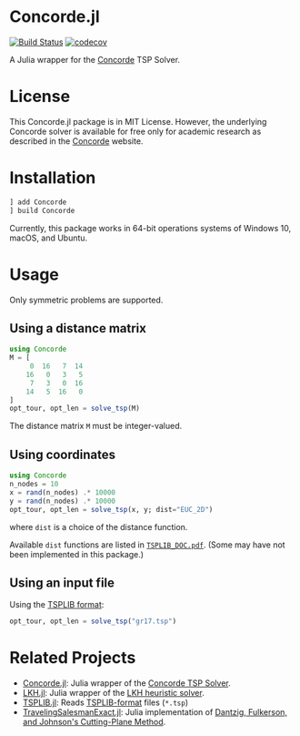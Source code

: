 # Concorde.jl


[![Build Status](https://github.com/chkwon/Concorde.jl/actions/workflows/ci.yml/badge.svg)](https://github.com/chkwon/Concorde.jl/actions/workflows/ci.yml)
[![codecov](https://codecov.io/gh/chkwon/Concorde.jl/branch/master/graph/badge.svg)](https://codecov.io/gh/chkwon/Concorde.jl)


A Julia wrapper for the [Concorde](http://www.math.uwaterloo.ca/tsp/concorde.html) TSP Solver.

# License

This Concorde.jl package is in MIT License. However, the underlying Concorde solver is available for free only for academic research as described in the [Concorde](http://www.math.uwaterloo.ca/tsp/concorde.html) website.

# Installation

```julia
] add Concorde
] build Concorde
```

Currently, this package works in 64-bit operations systems of Windows 10, macOS, and Ubuntu. 

# Usage

Only symmetric problems are supported. 


## Using a distance matrix

```julia
using Concorde
M = [
     0  16   7  14
    16   0   3   5
     7   3   0  16
    14   5  16   0 
]
opt_tour, opt_len = solve_tsp(M)
```
The distance matrix `M` must be integer-valued.

## Using coordinates

```julia
using Concorde
n_nodes = 10
x = rand(n_nodes) .* 10000
y = rand(n_nodes) .* 10000
opt_tour, opt_len = solve_tsp(x, y; dist="EUC_2D")
```
where `dist` is a choice of the distance function. 

Available `dist` functions are listed in [`TSPLIB_DOC.pdf`](http://webhotel4.ruc.dk/~keld/research/LKH/LKH-2.0/DOC/TSPLIB_DOC.pdf). (Some may have not been implemented in this package.)

## Using an input file 

Using the [TSPLIB format](http://webhotel4.ruc.dk/~keld/research/LKH/LKH-2.0/DOC/TSPLIB_DOC.pdf):
```julia
opt_tour, opt_len = solve_tsp("gr17.tsp")
```

# Related Projects

- [Concorde.jl](https://github.com/chkwon/Concorde.jl): Julia wrapper of the [Concorde TSP Solver](http://www.math.uwaterloo.ca/tsp/concorde/index.html).
- [LKH.jl](https://github.com/chkwon/LKH.jl): Julia wrapper of the [LKH heuristic solver](http://webhotel4.ruc.dk/~keld/research/LKH/).
- [TSPLIB.jl](https://github.com/matago/TSPLIB.jl): Reads [TSPLIB-format](http://webhotel4.ruc.dk/~keld/research/LKH/LKH-2.0/DOC/TSPLIB_DOC.pdf) files (`*.tsp`)
- [TravelingSalesmanExact.jl](https://github.com/ericphanson/TravelingSalesmanExact.jl): Julia implementation of [Dantzig, Fulkerson, and Johnson's Cutting-Plane Method](https://doi.org/10.1287/opre.2.4.393).




